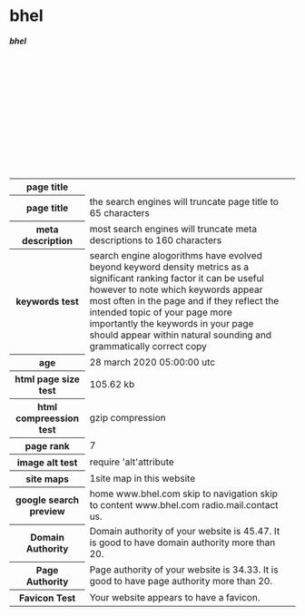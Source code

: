 # bhel
<html>

<body>

<table>

<b><i>bhel</i></b>

<tr>

<th><b>page title</b></th>
</tr>

<tr>

<th>page title</th>

<td>the search engines will truncate page title to 65 characters </td><br>

</tr>

<tr>

<th>meta description</th>
<td>most search engines will truncate meta descriptions to 160 characters<td><br>


</tr>

<tr>

<th>keywords test</th>
<td>search engine alogorithms have evolved beyond keyword density metrics as a significant ranking factor it can be useful however to note which keywords appear most often in the page and if they reflect the intended topic of your page more importantly the keywords in your page should appear within natural sounding and grammatically correct copy</td><br>

</tr>

<tr>

<th>age</th>

<td>28 march 2020 05:00:00 utc</td><br>

</tr>

<tr>


<th>html page size test</th>

<td>105.62 kb</td><br>

</tr>

<tr>

<th>html compreession test</th>

<td>gzip compression</td><br>

</tr>

<tr>


<th>page rank</th>
<td>7</td><br>

</tr>

<tr>

<th>image alt test</th>
<td>require 'alt'attribute</td><br>
</tr>

<tr>

<th>site maps</th>

<td>1site map in this website</td><br>

</tr>

<tr>

<th>google search preview</th>

<td>home  www.bhel.com skip to navigation skip to content www.bhel.com radio.mail.contact us.</td><br>

</tr>
<tr>
<th>Domain Authority</th>
<td>Domain authority of your website is 45.47. It is good to have domain authority more than 20.</td><br>
</tr>
<tr>
<th>Page Authority	</th>
<td>Page authority of your website is 34.33. It is good to have page authority more than 20.</td><br>
</tr>
<tr>
<th>Favicon Test</th>
<td>Your website appears to have a favicon.</td><br>
</tr>

</table>

</body>

</html>
